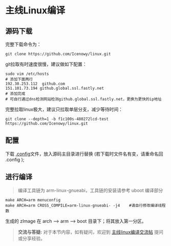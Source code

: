 # 主线Linux编译


## 源码下载


完整下载命令为：

    git clone https://github.com/Icenowy/linux.git

git拉取有时速度很慢，建议做如下配置：

```
sudo vim /etc/hosts
# 添加下面两行
192.30.253.112  github.com
151.101.73.194 github.global.ssl.fastly.net
# 添加完成
# 可自行通过dns检测网站检测github.global.ssl.fastly.net，更换为更快的ip地址
```

完整拉取linux极大，建议只拉取单层分支，减少等待时间：

    git clone --depth=1 -b f1c100s-480272lcd-test https://github.com/Icenowy/linux.git

## 配置

下载 [.config](http://dl.sipeed.com/LICHEE/Nano/SDK/config)文件，放入源码主目录进行替换 (若下载时文件名有变，请重命名回 .config );

## 进行编译


> 编译工具链为 arm-linux-gnueabi，工具链的安装请参考 uboot 编译部分

``` 
make ARCH=arm menuconfig
make ARCH=arm CROSS_COMPILE=arm-linux-gnueabi- -j4    #请自行修改编译线程数
```

生成的 zImage 在 arch --> arm --> boot 目录下；将其放入第一分区。

> **交流与答疑:** 对于本节内容，如有疑问，欢迎到 [主线linux编译交流帖](http://bbs.lichee.pro/d/22-linux) 提问或分享经验。
